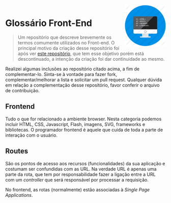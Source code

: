 <img src="icon.png" align="right" />

# Glossário Front-End

> Um repositório que descreve brevemente os termos comumente utilizados no Front-end. O principal motivo da criação desse repositório foi após ver [este repositório](https://github.com/vedovelli/glossario-frontend), que tem esse objetivo porém está descontinuado, a intenção da criação foi dar continuidade ao mesmo. 

Realizei algumas inclusões ao repositório citado acima, a fim de complementar-lo. Sinta-se à vontade para fazer fork, complementar/melhorar a lista e solicitar um pull request. Qualquer dúvida em relação a complementação desse repositório, favor conferir o arquivo de contribuição.

## Frontend

Tudo o que for relacionado a ambiente browser. Nesta categoria podemos incluir HTML, CSS, Javascript, Flash, imagens, SVG, frameworks e bibliotecas. O programador frontend é aquele que cuida de toda a parte de interação com o usuário. 

## Routes
São os pontos de acesso aos recursos (funcionalidades) da sua aplicação e costumam ser confundidas com as URL. Na verdade URL é apenas uma parte da rota, que tem por responsabilidade fazer a ligação entre a URL  com um *controller* que será responsável por processar a requisição.

No frontend, as rotas (normalmente) estão associadas à *Single Page Applications*.
